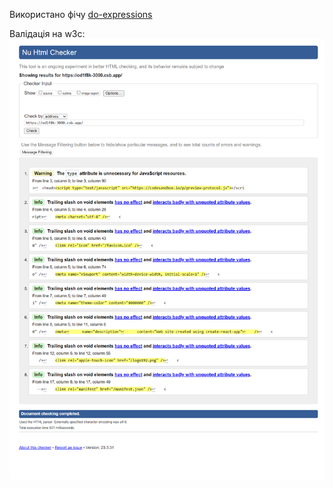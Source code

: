Використано фічу [do-expressions](https://babeljs.io/docs/babel-plugin-proposal-do-expressions)

Валідація на w3c:
![Screenshot](https://github.com/ipz202-rev/standards-lab3/blob/main/w3c-validation.png)
